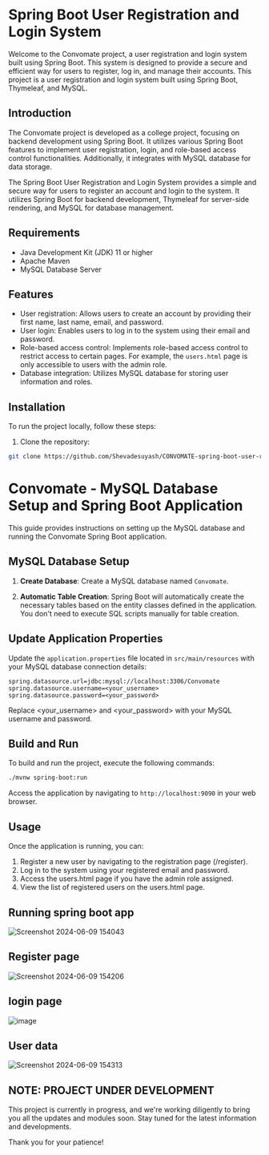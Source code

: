 # Spring Boot User Registration and Login System

Welcome to the Convomate project, a user registration and login system built using Spring Boot. This system is designed to provide a secure and efficient way for users to register, log in, and manage their accounts.
This project is a user registration and login system built using Spring Boot, Thymeleaf, and MySQL.



## Introduction
The Convomate project is developed as a college project, focusing on backend development using Spring Boot. It utilizes various Spring Boot features to implement user registration, login, and role-based access control functionalities. Additionally, it integrates with MySQL database for data storage.

The Spring Boot User Registration and Login System provides a simple and secure way for users to register an account and login to the system. It utilizes Spring Boot for backend development, Thymeleaf for server-side rendering, and MySQL for database management.
## Requirements

- Java Development Kit (JDK) 11 or higher
- Apache Maven
- MySQL Database Server
  
## Features

- User registration: Allows users to create an account by providing their first name, last name, email, and password.
- User login: Enables users to log in to the system using their email and password.
- Role-based access control: Implements role-based access control to restrict access to certain pages. For example, the `users.html` page is only accessible to users with the admin role.
- Database integration: Utilizes MySQL database for storing user information and roles.

## Installation

To run the project locally, follow these steps:

1. Clone the repository:

```bash
git clone https://github.com/Shevadesuyash/CONVOMATE-spring-boot-user-registration-and-Login.git
```

# Convomate - MySQL Database Setup and Spring Boot Application

This guide provides instructions on setting up the MySQL database and running the Convomate Spring Boot application.

## MySQL Database Setup

1. **Create Database**: Create a MySQL database named `Convomate`.

2. **Automatic Table Creation**: Spring Boot will automatically create the necessary tables based on the entity classes defined in the application. You don't need to execute SQL scripts manually for table creation.

## Update Application Properties

Update the `application.properties` file located in `src/main/resources` with your MySQL database connection details:

```properties
spring.datasource.url=jdbc:mysql://localhost:3306/Convomate
spring.datasource.username=<your_username>
spring.datasource.password=<your_password>

```

Replace <your_username> and <your_password> with your MySQL username and password.


## Build and Run

To build and run the project, execute the following commands:

```bash
./mvnw spring-boot:run
```
Access the application by navigating to ``` http://localhost:9090 ``` in your web browser.

## Usage
Once the application is running, you can:

1. Register a new user by navigating to the registration page (/register).
2. Log in to the system using your registered email and password.
3. Access the users.html page if you have the admin role assigned.
4. View the list of registered users on the users.html page.


## Running spring boot app 
![Screenshot 2024-06-09 154043](https://github.com/Shevadesuyash/CONVOMATE-spring-boot-user-registration-and-Login/assets/100865990/8df5b084-a7a9-431b-bae0-20a3bbcf2836)

## Register page
![Screenshot 2024-06-09 154206](https://github.com/Shevadesuyash/CONVOMATE-spring-boot-user-registration-and-Login/assets/100865990/7809ca70-6415-47b4-9c70-9c27bd53efcd)

## login page 
![image](https://github.com/Shevadesuyash/CONVOMATE-spring-boot-user-registration-and-Login/assets/100865990/5f2ff1bf-9719-4fe5-be63-6f8e514bb513)

## User data
![Screenshot 2024-06-09 154313](https://github.com/Shevadesuyash/CONVOMATE-spring-boot-user-registration-and-Login/assets/100865990/711118d2-1a59-4558-842c-1e6cfc7041d1)



## NOTE: PROJECT UNDER DEVELOPMENT

This project is currently in progress, and we're working diligently to bring you all the updates and modules soon. Stay tuned for the latest information and developments.

Thank you for your patience!


